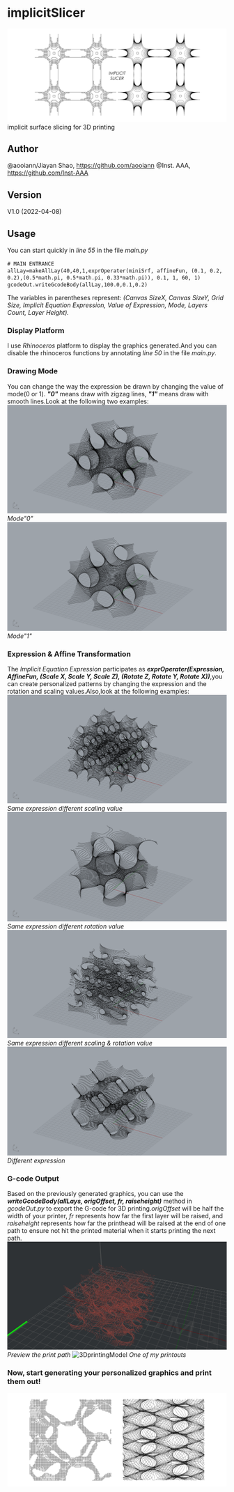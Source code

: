 # implicitSlicer
![titleImg](img/titleImg.jpg)
implicit surface slicing for 3D printing

## Author
@aooiann/Jiayan Shao, https://github.com/aooiann
@Inst. AAA, https://github.com/Inst-AAA

## Version
V1.0 (2022-04-08)

## Usage
You can start quickly in *line 55* in the file *main.py*
```
# MAIN ENTRANCE
allLay=makeAllLay(40,40,1,exprOperater(miniSrf, affineFun, (0.1, 0.2, 0.2),(0.5*math.pi, 0.5*math.pi, 0.33*math.pi)), 0.1, 1, 60, 1)
gcodeOut.writeGcodeBody(allLay,100.0,0.1,0.2)
```
The variables in parentheses represent:
*(Canvas SizeX, Canvas SizeY, Grid Size, Implicit Equation Expression, Value of Expression, Mode, Layers Count, Layer Height).*

### Display Platform
I use *Rhinoceros* platform to display the graphics generated.And you can disable the rhinoceros functions by annotating *line 50* in the file *main.py*.

### Drawing Mode
You can change the way the expression be drawn by changing the value of mode(0 or 1). ***"0"*** means draw with zigzag lines, ***"1"*** means draw with smooth lines.Look at the following two examples:
![minisrf_mode0](img/minisrf_mode0.png)
*Mode"0"*
![minisrf_mode1](img/minisrf_mode1.png)
*Mode"1"*

### Expression & Affine Transformation
The *Implicit Equation Expression* participates as ***exprOperater(Expression, AffineFun, (Scale X, Scale Y, Scale Z), (Rotate Z, Rotate Y, Rotate X))***,you can create personalized patterns by changing the expression and the rotation and scaling values.Also,look at the following examples:
![minisrf_scale](img/minisrf_scale.png)
*Same expression different scaling value*
![minisrf_rotate](img/minisrf_rotate.png)
*Same expression different rotation value*
![minisrf_free](img/minisrf_free.png)
*Same expression different scaling & rotation value*
![schwarzP](img/schwarzP.png)
*Different expression*

### G-code Output
Based on the previously generated graphics, you can use the ***writeGcodeBody(allLays, origOffset, fr, raiseheight)*** method in *gcodeOut.py* to export the G-code for 3D printing.*origOffset* will be half the width of your printer, *fr* represents how far the first layer will be raised, and *raiseheight* represents how far the printhead will be raised at the end of one path to ensure not hit the printed material when it starts printing the next path.
![gcodeOutput](img/gcodeOutput.png)
*Preview the print path*
![3DprintingModel](img/3DprintingModel.jpg)
*One of my printouts*

### Now, start generating your personalized graphics and print them out!  
![personalizedPattern](img/personalizedPattern.jpg)
